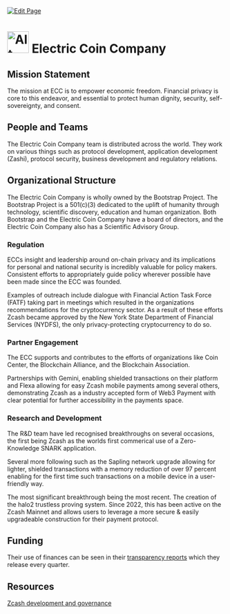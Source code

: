 <a href="https://github.com/zechub/zechub/edit/main/site/Zcash_Organizations/Electric_Coin_Company.md" target="_blank">
  <img src="https://img.shields.io/badge/Edit-blue" alt="Edit Page"/>
</a>

# <img src="https://i.ibb.co/2MghCyb/image-2024-02-03-164918723.png" alt="Alt Text" width="50"/>    Electric Coin Company

## Mission Statement

The mission at ECC is to empower economic freedom. Financial privacy is core to this endeavor, and essential to protect human dignity, security, self-sovereignty, and consent.

## People and Teams

The Electric Coin Company team is distributed across the world. They work on various things such as protocol development, application development (Zashi), protocol security, business development and regulatory relations.

## Organizational Structure

The Electric Coin Company is wholly owned by the Bootstrap Project. The Bootstrap Project is a 501(c)(3) dedicated to the uplift of humanity through technology, scientific discovery, education and human organization. Both Bootstrap and the Electric Coin Company have a board of directors, and the Electric Coin Company also has a Scientific Advisory Group.

### Regulation

ECCs insight and leadership around on-chain privacy and its implications for personal and national security is incredibly valuable for policy makers. Consistent efforts to appropriately guide policy wherever possible have been made since the ECC was founded. 

Examples of outreach include dialogue with Financial Action Task Force (FATF) taking part in meetings which resulted in the organizations recommendations for the cryptocurrency sector. As a result of these efforts Zcash became approved by the New York State Department of Financial Services (NYDFS), the only privacy-protecting cryptocurrency to do so. 

### Partner Engagement 

The ECC supports and contributes to the efforts of organizations like Coin Center, the Blockchain Alliance, and the Blockchain Association. 

Partnerships with Gemini, enabling shielded transactions on their platform and Flexa allowing for easy Zcash mobile payments among several others, demonstrating Zcash as a industry accepted form of Web3 Payment with clear potential for further accessibility in the payments space.

### Research and Development

The R&D team have led recognised breakthroughs on several occasions, the first being Zcash as the worlds first commerical use of a Zero-Knowledge SNARK application. 

Several more following such as the Sapling network upgrade allowing for lighter, shielded transactions with a memory reduction of over 97 percent enabling for the first time such transactions on a mobile device in a user-friendly way. 

The most significant breakthrough being the most recent. The creation of the halo2 trustless proving system. Since 2022, this has been active on the Zcash Mainnet and allows users to leverage a more secure & easily upgradeable construction for their payment protocol. 


## Funding

Their use of finances can be seen in their [transparency reports](https://electriccoin.co/blog/ecc-transparency-report-for-q3-2021/) which they release every quarter.

## Resources

[Zcash development and governance](https://z.cash/zcash-development-and-governance/)
